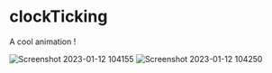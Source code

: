 # clockTicking
A cool animation !

![Screenshot 2023-01-12 104155](https://user-images.githubusercontent.com/67850763/211982813-96a6123f-98b0-492f-b02b-f3f1cb1fbcd5.png)
![Screenshot 2023-01-12 104250](https://user-images.githubusercontent.com/67850763/211982816-bc520ad0-689e-4f43-b9ae-5c03a4b51cd1.png)
